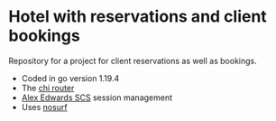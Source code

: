# Hotel with reservations and client bookings

Repository for a project for client reservations as well as bookings.

- Coded in go version 1.19.4
- The [chi router](https://github.com/go-chi/chi)
- [Alex Edwards SCS](https://github.com/alexedwards/scs/v2) session management
- Uses [nosurf](https://github.com/justinas/nosurf)
